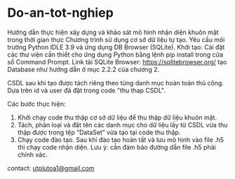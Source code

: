 # Do-an-tot-nghiep
Hướng dẫn thực hiện xây dựng và khảo sát mô hình nhận diện khuôn mặt trong thời gian thực
Chương trình sử dụng cơ sở dữ liệu tự tạo. Yêu cầu môi trường Python IDLE 3.9 và ứng dụng DB Browser (SQLite).
Khởi tạo:
Cài đặt các thư viện cần thiết cho ứng dụng Python bằng lệnh pip install trong cửa sổ Command Prompt.
Link tải SQLite Browser: https://sqlitebrowser.org/ tạo Database như hướng dẫn ở mục 2.2.2 của chương 2.


CSDL sau khi tạo được tách riêng theo từng danh mục hoàn toàn thủ công. Dựa trên id và user đã đặt trong code "thu thap CSDL".

Các bước thực hiện:
1)	Khởi chạy code thu thập cơ sở dữ liệu để thu thập dữ liệu khuôn mặt.
2)	Tách, phân loại và đặt tên các danh mục cho dữ liệu lấy từ CSDL vừa thu thập được trong tệp “DataSet” vừa tạo tại code thu thập.
3)	Chạy code đào tạo. Sau khi đào tạo hoàn tất và lưu mô hình vào file .h5 thì chạy code nhận diện.
 Lưu ý: cần đảm bảo đường dẫn file .h5 phải chính xác.
 
 
 
 
 contact: utplutoa1@gmail.com
